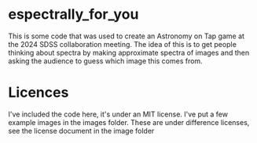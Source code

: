 # espectrally_for_you
This is some code that was used to create an Astronomy on Tap game at the 2024 SDSS collaboration meeting. The idea of this is to get people thinking about spectra by making approximate spectra of images and then asking the audience to guess which image this comes from. 


# Licences
I've included the code here, it's under an MIT license. I've put a few example images in the images folder. These are under difference licenses, see the license document in the image folder
